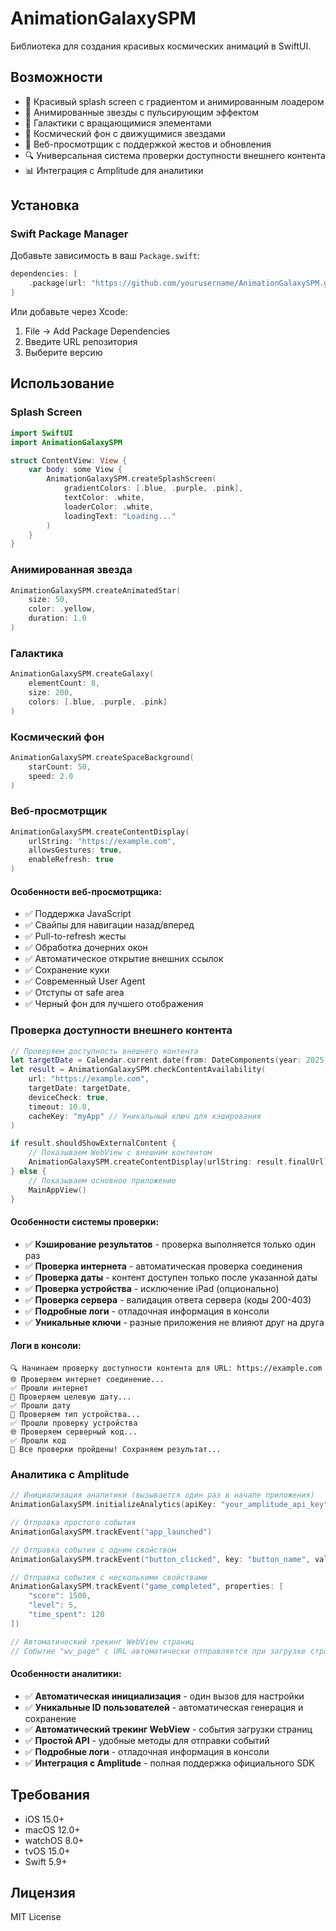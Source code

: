 # AnimationGalaxySPM

Библиотека для создания красивых космических анимаций в SwiftUI.

## Возможности

- 🚀 Красивый splash screen с градиентом и анимированным лоадером
- 🌟 Анимированные звезды с пульсирующим эффектом
- 🌌 Галактики с вращающимися элементами  
- 🌠 Космический фон с движущимися звездами
- 📱 Веб-просмотрщик с поддержкой жестов и обновления
- 🔍 Универсальная система проверки доступности внешнего контента
- 📊 Интеграция с Amplitude для аналитики

## Установка

### Swift Package Manager

Добавьте зависимость в ваш `Package.swift`:

```swift
dependencies: [
    .package(url: "https://github.com/yourusername/AnimationGalaxySPM.git", from: "1.0.0")
]
```

Или добавьте через Xcode:
1. File → Add Package Dependencies
2. Введите URL репозитория
3. Выберите версию

## Использование

### Splash Screen

```swift
import SwiftUI
import AnimationGalaxySPM

struct ContentView: View {
    var body: some View {
        AnimationGalaxySPM.createSplashScreen(
            gradientColors: [.blue, .purple, .pink],
            textColor: .white,
            loaderColor: .white,
            loadingText: "Loading..."
        )
    }
}
```

### Анимированная звезда

```swift
AnimationGalaxySPM.createAnimatedStar(
    size: 50,
    color: .yellow,
    duration: 1.0
)
```

### Галактика

```swift
AnimationGalaxySPM.createGalaxy(
    elementCount: 8,
    size: 200,
    colors: [.blue, .purple, .pink]
)
```

### Космический фон

```swift
AnimationGalaxySPM.createSpaceBackground(
    starCount: 50,
    speed: 2.0
)
```

### Веб-просмотрщик

```swift
AnimationGalaxySPM.createContentDisplay(
    urlString: "https://example.com",
    allowsGestures: true,
    enableRefresh: true
)
```

#### Особенности веб-просмотрщика:

- ✅ Поддержка JavaScript
- ✅ Свайпы для навигации назад/вперед
- ✅ Pull-to-refresh жесты
- ✅ Обработка дочерних окон
- ✅ Автоматическое открытие внешних ссылок
- ✅ Сохранение куки
- ✅ Современный User Agent
- ✅ Отступы от safe area
- ✅ Черный фон для лучшего отображения

### Проверка доступности внешнего контента

```swift
// Проверяем доступность внешнего контента
let targetDate = Calendar.current.date(from: DateComponents(year: 2025, month: 3, day: 4))!
let result = AnimationGalaxySPM.checkContentAvailability(
    url: "https://example.com",
    targetDate: targetDate,
    deviceCheck: true,
    timeout: 10.0,
    cacheKey: "myApp" // Уникальный ключ для кэширования
)

if result.shouldShowExternalContent {
    // Показываем WebView с внешним контентом
    AnimationGalaxySPM.createContentDisplay(urlString: result.finalUrl)
} else {
    // Показываем основное приложение
    MainAppView()
}
```

#### Особенности системы проверки:

- ✅ **Кэширование результатов** - проверка выполняется только один раз
- ✅ **Проверка интернета** - автоматическая проверка соединения
- ✅ **Проверка даты** - контент доступен только после указанной даты
- ✅ **Проверка устройства** - исключение iPad (опционально)
- ✅ **Проверка сервера** - валидация ответа сервера (коды 200-403)
- ✅ **Подробные логи** - отладочная информация в консоли
- ✅ **Уникальные ключи** - разные приложения не влияют друг на друга

#### Логи в консоли:

```
🔍 Начинаем проверку доступности контента для URL: https://example.com
🌐 Проверяем интернет соединение...
✅ Прошли интернет
📅 Проверяем целевую дату...
✅ Прошли дату
📱 Проверяем тип устройства...
✅ Прошли проверку устройства
🌐 Проверяем серверный код...
✅ Прошли код
🎉 Все проверки пройдены! Сохраняем результат...
```

### Аналитика с Amplitude

```swift
// Инициализация аналитики (вызывается один раз в начале приложения)
AnimationGalaxySPM.initializeAnalytics(apiKey: "your_amplitude_api_key")

// Отправка простого события
AnimationGalaxySPM.trackEvent("app_launched")

// Отправка события с одним свойством
AnimationGalaxySPM.trackEvent("button_clicked", key: "button_name", value: "start_game")

// Отправка события с несколькими свойствами
AnimationGalaxySPM.trackEvent("game_completed", properties: [
    "score": 1500,
    "level": 5,
    "time_spent": 120
])

// Автоматический трекинг WebView страниц
// Событие "wv_page" с URL автоматически отправляется при загрузке страницы
```

#### Особенности аналитики:

- ✅ **Автоматическая инициализация** - один вызов для настройки
- ✅ **Уникальные ID пользователей** - автоматическая генерация и сохранение
- ✅ **Автоматический трекинг WebView** - события загрузки страниц
- ✅ **Простой API** - удобные методы для отправки событий
- ✅ **Подробные логи** - отладочная информация в консоли
- ✅ **Интеграция с Amplitude** - полная поддержка официального SDK

## Требования

- iOS 15.0+
- macOS 12.0+
- watchOS 8.0+
- tvOS 15.0+
- Swift 5.9+

## Лицензия

MIT License
